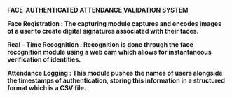 **FACE-AUTHENTICATED ATTENDANCE VALIDATION SYSTEM**

**Face Registration : The capturing module captures and encodes  images  of a user to create digital signatures associated with their faces.**

**Real – Time Recognition :  Recognition is done through the face recognition module using a web cam which allows for instantaneous verification of identities.**

**Attendance Logging : This module pushes the names of users alongside the timestamps of authentication, storing this information in a structured format which is a CSV file.**
